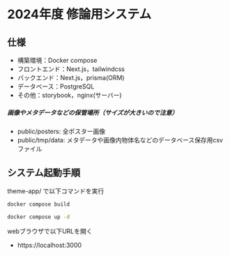 # 2024年度 修論用システム

## 仕様
* 構築環境：Docker compose
* フロントエンド：Next.js，tailwindcss
* バックエンド：Next.js，prisma(ORM)
* データベース：PostgreSQL
* その他：storybook，nginx(サーバー)

  
##### 画像やメタデータなどの保管場所（サイズが大きいので注意）
* public/posters: 全ポスター画像
* public/tmp/data: メタデータや画像内物体名などのデータベース保存用csvファイル


## システム起動手順
theme-app/ で以下コマンドを実行
```bash
docker compose build

docker compose up -d
```

webブラウザで以下URLを開く
* https://localhost:3000
